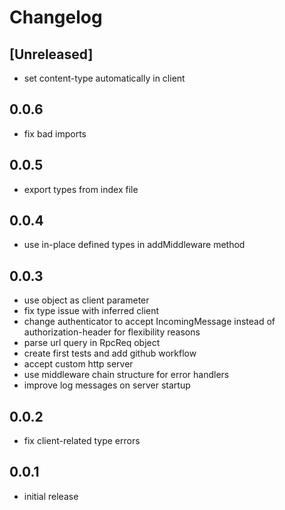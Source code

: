 # Changelog

## [Unreleased]

- set content-type automatically in client

## 0.0.6

- fix bad imports

## 0.0.5

- export types from index file

## 0.0.4

- use in-place defined types in addMiddleware method

## 0.0.3

- use object as client parameter
- fix type issue with inferred client
- change authenticator to accept IncomingMessage instead of authorization-header for flexibility reasons
- parse url query in RpcReq object
- create first tests and add github workflow
- accept custom http server
- use middleware chain structure for error handlers
- improve log messages on server startup

## 0.0.2

- fix client-related type errors

## 0.0.1

- initial release